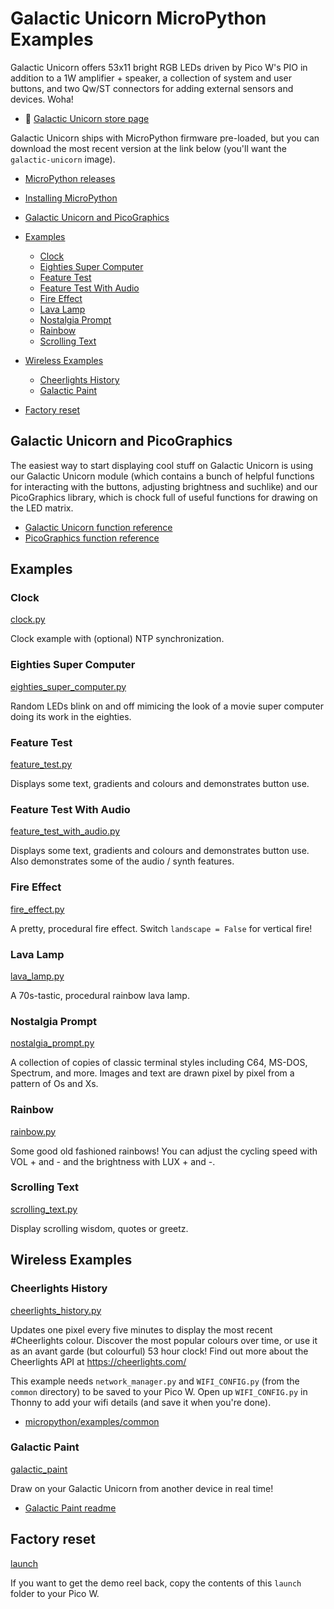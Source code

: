 # Galactic Unicorn MicroPython Examples <!-- omit in toc -->

Galactic Unicorn offers 53x11 bright RGB LEDs driven by Pico W's PIO in addition to a 1W amplifier + speaker, a collection of system and user buttons, and two Qw/ST connectors for adding external sensors and devices. Woha!

- :link: [Galactic Unicorn store page](https://shop.pimoroni.com/products/galactic-unicorn)

Galactic Unicorn ships with MicroPython firmware pre-loaded, but you can download the most recent version at the link below (you'll want the  `galactic-unicorn` image).

- [MicroPython releases](https://github.com/pimoroni/pimoroni-pico/releases)
- [Installing MicroPython](../../../setting-up-micropython.md)
  
- [Galactic Unicorn and PicoGraphics](#galactic-unicorn-and-picographics)
- [Examples](#examples)
  - [Clock](#clock)
  - [Eighties Super Computer](#eighties-super-computer)
  - [Feature Test](#feature-test)
  - [Feature Test With Audio](#feature-test-with-audio)
  - [Fire Effect](#fire-effect)
  - [Lava Lamp](#lava-lamp)
  - [Nostalgia Prompt](#nostalgia-prompt)
  - [Rainbow](#rainbow)
  - [Scrolling Text](#scrolling-text)
- [Wireless Examples](#wireless-examples)
  - [Cheerlights History](#cheerlights-history)
  - [Galactic Paint](#galactic-paint)
- [Factory reset](#factory-reset)

## Galactic Unicorn and PicoGraphics

The easiest way to start displaying cool stuff on Galactic Unicorn is using our Galactic Unicorn module (which contains a bunch of helpful functions for interacting with the buttons, adjusting brightness and suchlike) and our PicoGraphics library, which is chock full of useful functions for drawing on the LED matrix.

- [Galactic Unicorn function reference](../../modules/picographics/README.md)
- [PicoGraphics function reference](../../modules/galactic_unicorn/README.md)

## Examples

### Clock

[clock.py](clock.py)

Clock example with (optional) NTP synchronization.

### Eighties Super Computer

[eighties_super_computer.py](eighties_super_computer.py)

Random LEDs blink on and off mimicing the look of a movie super computer doing its work in the eighties.

### Feature Test

[feature_test.py](feature_test.py)

Displays some text, gradients and colours and demonstrates button use.

### Feature Test With Audio

[feature_test_with_audio.py](feature_test_with_audio.py)

Displays some text, gradients and colours and demonstrates button use. Also demonstrates some of the audio / synth features.

### Fire Effect

[fire_effect.py](fire_effect.py)

A pretty, procedural fire effect. Switch `landscape = False` for vertical fire!

### Lava Lamp

[lava_lamp.py](lava_lamp.py)

A 70s-tastic, procedural rainbow lava lamp.

### Nostalgia Prompt

[nostalgia_prompt.py](nostalgia_prompt.py)

A collection of copies of classic terminal styles including C64, MS-DOS, Spectrum, and more. Images and text are drawn pixel by pixel from a pattern of Os and Xs.

### Rainbow

[rainbow.py](rainbow.py)

Some good old fashioned rainbows! You can adjust the cycling speed with VOL + and - and the brightness with LUX + and -.

### Scrolling Text

[scrolling_text.py](scrolling_text.py)

Display scrolling wisdom, quotes or greetz.

## Wireless Examples

### Cheerlights History

[cheerlights_history.py](cheerlights_history.py)

Updates one pixel every five minutes to display the most recent #Cheerlights colour. Discover the most popular colours over time, or use it as an avant garde (but colourful) 53 hour clock! Find out more about the Cheerlights API at https://cheerlights.com/

This example needs `network_manager.py` and `WIFI_CONFIG.py` (from the `common` directory) to be saved to your Pico W. Open up `WIFI_CONFIG.py` in Thonny to add your wifi details (and save it when you're done).

- [micropython/examples/common](../../examples/common)

### Galactic Paint

[galactic_paint](galactic_paint)

Draw on your Galactic Unicorn from another device in real time!

- [Galactic Paint readme](galactic_paint/README.md)

## Factory reset

[launch](launch)

If you want to get the demo reel back, copy the contents of this `launch` folder to your Pico W.

